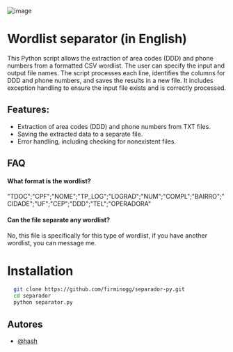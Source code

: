 ![image](https://github.com/user-attachments/assets/3ca9bf8a-1abc-4b27-a6aa-1d1785b465b1)

# Wordlist separator (in English)
This Python script allows the extraction of area codes (DDD) and phone numbers from a formatted CSV wordlist. The user can specify the input and output file names. The script processes each line, identifies the columns for DDD and phone numbers, and saves the results in a new file. It includes exception handling to ensure the input file exists and is correctly processed.

## Features:
- Extraction of area codes (DDD) and phone numbers from TXT files.
- Saving the extracted data to a separate file.
- Error handling, including checking for nonexistent files.


## FAQ
#### What format is the wordlist?
"TDOC";"CPF";"NOME";"TP_LOG";"LOGRAD";"NUM";"COMPL";"BAIRRO";"CIDADE";"UF";"CEP";"DDD";"TEL";"OPERADORA"

#### Can the file separate any wordlist?
No, this file is specifically for this type of wordlist, if you have another wordlist, you can message me.

# Installation

```bash
  git clone https://github.com/firminogg/separador-py.git
  cd separador
  python separator.py
```

## Autores
- [@hash](https://github.com/firminogg/)
